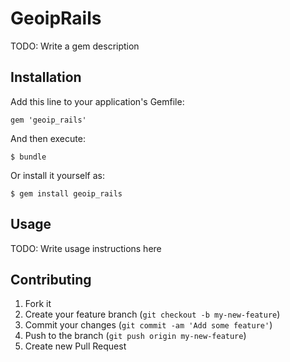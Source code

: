 # GeoipRails

TODO: Write a gem description

## Installation

Add this line to your application's Gemfile:

    gem 'geoip_rails'

And then execute:

    $ bundle

Or install it yourself as:

    $ gem install geoip_rails

## Usage

TODO: Write usage instructions here

## Contributing

1. Fork it
2. Create your feature branch (`git checkout -b my-new-feature`)
3. Commit your changes (`git commit -am 'Add some feature'`)
4. Push to the branch (`git push origin my-new-feature`)
5. Create new Pull Request
